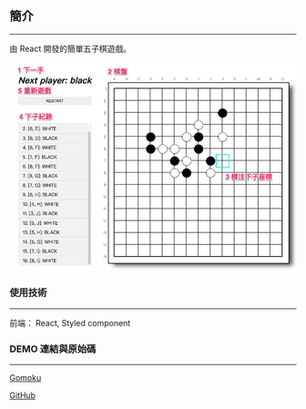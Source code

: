 ## 簡介

---

由 React 開發的簡單五子棋遊戲。

![img](./img/gomoku02.png)

### 使用技術

---

前端： React, Styled component

### DEMO 連結與原始碼

---

[Gomoku](https://wenyhsieh.github.io/Gomoku/)

[GitHub](https://github.com/WenYHsieh/Gomoku)
